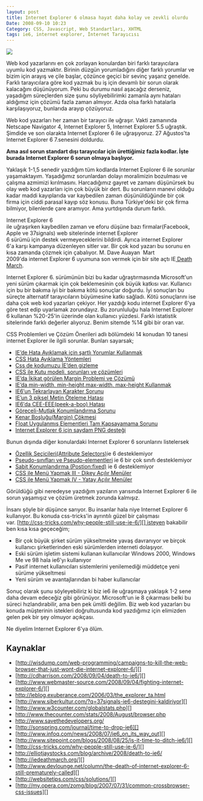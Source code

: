 ```yaml
---
layout: post
title: Internet Explorer 6 olmasa hayat daha kolay ve zevkli olurdu
Date: 2008-09-10 10:23
Category: CSS, Javascript, Web Standartları, XHTML
tags: ie6, internet explorer, İnternet Tarayıcısı
---
```


![][100]

Web kod yazarlarını en çok zorlayan konulardan biri farklı tarayıcılara
uyumlu kod yazmaktır. Birinin düzgün yorumladığını diğer farklı yorumlar
ve bizim için arayış ve çile başlar, çözünce geçici bir sevinç yaşarız
genelde. Farklı tarayıcılara göre kod yazmak bu iş için devamlı bir
sorun olarak kalacağını düşünüyorum. Peki bu durumu nasıl aşacağız
derseniz, yaşadığım süreçlerden size şunu söyliyebilirimki zamanla aynı
hataları aldığımız için çözümü fazla zaman almıyor. Azda olsa farklı
hatalarla karşılaşıyoruz, bunlarıda arayıp çözüyoruz. 

Web kod yazarları her zaman bir tarayıcı ile uğraşır. Vakti zamanında
Netscape Navigator 4, Internet Explorer 5, Internet Explorer 5.5
uğraştık. Şimdide ve son olarakta Internet Explorer 6 ile uğraşıyoruz.
27 Ağustos'ta Internet Explorer 6 7.senesini doldurdu.

**Ama asıl sorun standart dışı tarayıcılar için ürettiğimiz fazla
kodlar. İşte burada Internet Explorer 6 sorun olmaya başlıyor.**



Yaklaşık 1-1,5 senedir yazdığım tüm kodlarda Internet Explorer 6 ile
sorunlar yaşamaktayım. Yaşadığımız sorunlardan dolayı moralimizin
bozulması ve çalışma azmimizi kırılmasını. Harcadığımız gayret ve zamanı
düşünürsek bu olay web kod yazarları için çok büyük bir dert. Bu
sorunların manevi olduğu kadar maddi kayıplarıda var kaybedilen zaman
düşünüldüğünde bir çok firma için ciddi parasal kayıp söz konusu. Buna
Türkiye'deki bir çok firma bilmiyor, bilenlerde çare aramıyor. Ama
yurtdışında durum farklı.

Internet Explorer 6
ile uğraşırken kaybedilen zaman ve eforu düşüne bazı firmalar(Facebook,
Apple ve 37signals) web sitelerinde internet Explorer
6 sürümü için destek vermeyeceklerini bildirdi. Ayrıca internet Explorer
6'a karşı kampanya düzenleyen sitler var. Bir çok kod yazarı
bu sorunu en kısa zamanda çözmek için çabalıyor. M. Dave Auayan  Mart 2009'da internet Explorer 6 uyumuna
son vermek için bir site açtı IE[ Death March][].

Internet Explorer 6. sürümünün bizi bu kadar uğraştırmasında
Microsoft'un yeni sürüm çıkarmak için çok beklemesinin çok büyük katkısı
var. Kullanıcı için bu bir bakıma iyi bir bakıma kötü sonuçlar doğurdu.
İyi sonuçları bu süreçte alternatif tarayıcıların büyümesine katkı
sağladı. Kötü sonuçlarını ise daha çok web kod yazarları çekiyor. Her
yazdığı kodu internet Explorer 6'ya göre test edip uyarlamak zorundayız.
Bu zorunluluğu hala Internet Explorer 6 kullanan %20-25'in üzerinde olan
kullanıcı yüzdesi. Farklı istatistik sitelerinde farklı değerler
alıyoruz. Benim sitemde %14 gibi bir oran var. 

CSS Problemleri ve Çözüm Önerileri adlı bölümdeki 14 konudan 10 tanesi
internet Explorer ile ilgili sorunlar. Bunları sayarsak;

-   [IE’de Hata Ayıklamak için şartlı Yorumlar Kullanmak][]
-   [CSS Hata Ayıklama Yöntemleri][]
-   [Css de kodumuzu İE’den gizleme][]
-   [CSS ile Kutu modeli, sorunları ve çözümleri][]
-   [IE’da İkikat görülen Margin Problemi ve Çözümü][]
-   [IE’da min-width, min-height,max-width, max-height Kullanmak][]
-   [IE6′un Tekrarlayan Karakter Sorunu][]
-   [IE’un 3 piksel Metin Öteleme Hatası][]
-   [IE6′da CEE-EEE(peek-a-boo) Hatası][]
-   [Göreceli-Mutlak Konumlandırma Sorunu][]
-   [Kenar Boşluğu(Margin) Çökmesi][]
-   [Float Uygulanmış Elementleri Tam Kapsayamama Sorunu][]
-   [Internet Explorer 6 için saydam PNG desteği][]

Bunun dışında diğer konulardaki Internet Explorer 6 sorunlarını
listelersek

-   [Özellik Seçicileri(Attribute Selectors)][]ie 6 desteklemiyor
-   [Pseudo-sınıfları ve Pseudo-elementleri][] ie 6 bir çok sınıfı
    desteklemiyor
-   [Sabit Konumlandırma (Postion:fixed)][] ie 6 desteklemiyor
-   [CSS ile Menü Yapmak III - Dikey Açılır Menüler][]
-   [CSS ile Menü Yapmak IV - Yatay Açılır Menüler][]

Görüldüğü gibi neredeyse yazdığım yazıların yarısında Internet Explorer
6 ile sorun yaşamışız ve çözüm üretmek zorunda kalmışız. 

İnsanı şöyle bir düşünce sarıyor. Bu insanlar hala niye Internet
Explorer 6 kullanıyor. Bu konuda css-tricks'in ayrıntılı güzel bir
çalışması
var. [http://css-tricks.com/why-people-still-use-ie-6/][] isteyen
bakabilir ben kısa kısa geçeceğim;

-   Bir çok büyük şirket sürüm yükseltmekte yavaş davranıyor ve birçok
    kullanıcı şirketlerinden eski sürümlerden interneti dolaşıyor.
-   Eski sürüm işletim sistemi kullanan kullanıcılar Windows 2000,
    Windows Me ve 98 hala ie6'yı kullanıyor
-   Pasif internet kullanıcıları sistemlerini yenilemediği müddetçe yeni
    sürüme yükseltmesi 
-   Yeni sürüm ve avantajlarından bi haber kullanıcılar

Sonuç olarak şunu söyleyebiliriz ki biz ie6 ile uğraşmaya yaklaşık 1-2
sene daha devam edeceğiz gibi görünüyor. Microsoft'un ie 8 çıkarması
belki bu süreci hızlandırabilir, ama ben pek ümitli değilim. Biz web kod
yazarları bu konuda müşterinin istekleri doğrultusunda kod yazdığımız
için elimizden gelen pek bir şey olmuyor açıkçası. 

Ne diyelim Internet Explorer 6'ya ölüm.

## Kaynaklar

-   [http://wisdump.com/web-programming/campaigns-to-kill-the-web-browser-that-just-wont-die-internet-explorer-6/][]
-   [http://cdharrison.com/2008/09/04/death-to-ie6/][]
-   [http://www.webmaster-source.com/2008/09/04/fighting-internet-explorer-6/][]
-   http://leblog.exuberance.com/2006/03/the_explorer_ta.html
-   [http://www.siberkultur.com/?q=37signals-ie6-destegini-kaldiriyor][]
-   [http://www.w3counter.com/globalstats.php][]
-   http://www.thecounter.com/stats/2008/August/browser.php
-   http://www.savethedevelopers.org/
-   [http://sonspring.com/journal/time-to-drop-ie6][]
-   [http://www.infoq.com/news/2008/07/ie6_on_its_way_out][]
-   [http://www.sitepoint.com/blogs/2008/08/25/is-it-time-to-ditch-ie6/][]
-   [http://css-tricks.com/why-people-still-use-ie-6/][]
-   http://elliotjaystocks.com/blog/archive/2008/death-to-ie6/
-   [http://iedeathmarch.org/][]
-   [http://www.devlounge.net/column/the-death-of-internet-explorer-6-still-prematurely-called][]
-   [http://websitetips.com/css/solutions/][]
-   [http://my.opera.com/zomg/blog/2007/07/31/common-crossbrowser-css-issues][]


  [100]: /images/ie6-dur.gif

  [ Death March]: http://iedeathmarch.org/ "ie 6 death"
  [IE’de Hata Ayıklamak için şartlı Yorumlar Kullanmak]: http://www.fatihhayrioglu.com/?p=236
  [CSS Hata Ayıklama Yöntemleri]: http://www.fatihhayrioglu.com/?p=242
  [Css de kodumuzu İE’den gizleme]: http://www.fatihhayrioglu.com/?p=31
  [CSS ile Kutu modeli, sorunları ve çözümleri]: http://www.fatihhayrioglu.com/?p=13
  [IE’da İkikat görülen Margin Problemi ve Çözümü]: http://www.fatihhayrioglu.com/?p=131
  [IE’da min-width, min-height,max-width, max-height Kullanmak]: http://www.fatihhayrioglu.com/?p=182
  [IE6′un Tekrarlayan Karakter Sorunu]: http://www.fatihhayrioglu.com/?p=232
  [IE’un 3 piksel Metin Öteleme Hatası]: http://www.fatihhayrioglu.com/?p=231
  [IE6′da CEE-EEE(peek-a-boo) Hatası]: http://www.fatihhayrioglu.com/?p=235
  [Göreceli-Mutlak Konumlandırma Sorunu]: http://www.fatihhayrioglu.com/?p=240
  [Kenar Boşluğu(Margin) Çökmesi]: http://www.fatihhayrioglu.com/?p=362
  [Float Uygulanmış Elementleri Tam Kapsayamama Sorunu]: http://www.fatihhayrioglu.com/?p=373
  [Internet Explorer 6 için saydam PNG desteği]: http://www.fatihhayrioglu.com/?p=492
  [Özellik Seçicileri(Attribute Selectors)]: http://www.fatihhayrioglu.com/?p=243
  [Pseudo-sınıfları ve Pseudo-elementleri]: http://www.fatihhayrioglu.com/?p=86
  [Sabit Konumlandırma (Postion:fixed)]: http://www.fatihhayrioglu.com/?p=431
  [CSS ile Menü Yapmak III - Dikey Açılır Menüler]: http://www.fatihhayrioglu.com/?p=216
  [CSS ile Menü Yapmak IV - Yatay Açılır Menüler]: http://www.fatihhayrioglu.com/?p=217
  [http://css-tricks.com/why-people-still-use-ie-6/]: http://css-tricks.com/why-people-still-use-ie-6/
  [http://wisdump.com/web-programming/campaigns-to-kill-the-web-browser-that-just-wont-die-internet-explorer-6/]: http://wisdump.com/web-programming/campaigns-to-kill-the-web-browser-that-just-wont-die-internet-explorer-6/
  [http://cdharrison.com/2008/09/04/death-to-ie6/]: http://cdharrison.com/2008/09/04/death-to-ie6/
  [http://www.webmaster-source.com/2008/09/04/fighting-internet-explorer-6/]: http://www.webmaster-source.com/2008/09/04/fighting-internet-explorer-6/
  [http://www.siberkultur.com/?q=37signals-ie6-destegini-kaldiriyor]: http://www.siberkultur.com/?q=37signals-ie6-destegini-kaldiriyor
  [http://www.w3counter.com/globalstats.php]: http://www.w3counter.com/globalstats.php
  [http://sonspring.com/journal/time-to-drop-ie6]: http://sonspring.com/journal/time-to-drop-ie6
  [http://www.infoq.com/news/2008/07/ie6_on_its_way_out]: http://www.infoq.com/news/2008/07/ie6_on_its_way_out
  [http://www.sitepoint.com/blogs/2008/08/25/is-it-time-to-ditch-ie6/]: http://www.sitepoint.com/blogs/2008/08/25/is-it-time-to-ditch-ie6/
  [http://iedeathmarch.org/]: http://iedeathmarch.org/
  [http://www.devlounge.net/column/the-death-of-internet-explorer-6-still-prematurely-called]: http://www.devlounge.net/column/the-death-of-internet-explorer-6-still-prematurely-called
  [http://websitetips.com/css/solutions/]: http://websitetips.com/css/solutions/
  [http://my.opera.com/zomg/blog/2007/07/31/common-crossbrowser-css-issues]: http://my.opera.com/zomg/blog/2007/07/31/common-crossbrowser-css-issues
